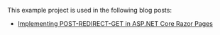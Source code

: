 This example project is used in the following blog posts:

* [Implementing POST-REDIRECT-GET in ASP.NET Core Razor Pages](https://exceptionnotfound.net/implementing-post-redirect-get-in-asp-net-core-razor-pages/)
